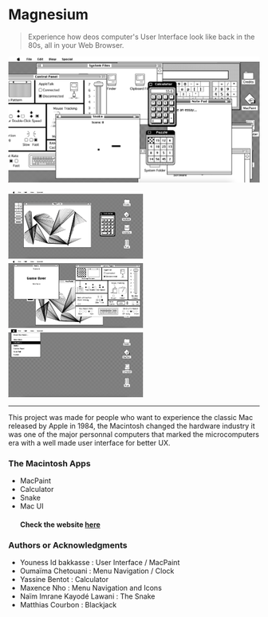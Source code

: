 # Magnesium

> Experience how deos computer's User Interface look like back in the 80s, all in your Web Browser.

<p align="center"><img src="/assets/icons/1.png" /></p>

<p float="left">
  <img src="/assets/icons/2.png" width="270" />
  <img src="/assets/icons/3.png" width="270" /> 
  <img src="/assets/icons/4.png" width="270" />
</p>

<hr/>

<p> This project was made for people who want to experience the classic Mac released by Apple in 1984, the Macintosh changed the hardware industry it was one of the major personnal computers that marked the microcomputers era with a well made user interface for better UX. </p>

<h3> The Macintosh Apps </h3>

<ul>
  <li>MacPaint</li>
  <li>Calculator</li>
  <li>Snake</li>
  <li>Mac UI</li>
  <h4> Check the website <a href="https://magnesium.younessidbakkasse.com/" target="_blank">here</a></h4>
</ul>

<h3>Authors or Acknowledgments</h3>
<ul>
  <li>Youness Id bakkasse : User Interface / MacPaint</li>
  <li>Oumaïma Chetouani : Menu Navigation / Clock</li>
  <li>Yassine Bentot : Calculator </li>
  <li>Maxence Nho : Menu Navigation and Icons</li>
  <li>Naïm Imrane Kayodé Lawani : The Snake</li>
  <li>Matthias Courbon : Blackjack </li>
</ul>
